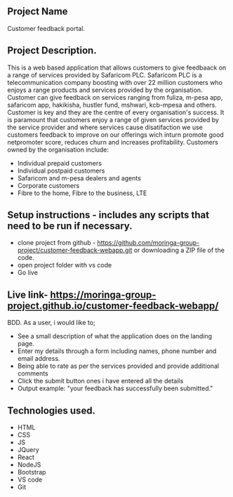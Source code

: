 ## Project Name
Customer feedback portal.

## Project Description.


This is a web based application that allows customers to give feedbaack on a range of services provided by Safaricom PLC. Safaricom PLC is a telecommunication company boosting with over 22 million customers who enjoys a range products and services provided by the organisation. Customer can give feedback on services ranging from fuliza, m-pesa app, safaricom app, hakikisha, hustler fund, mshwari, kcb-mpesa and others. Customer is key and they are the centre of every organisation's success. It is paramount that customers enjoy a range of given services provided by the service provider and where services cause disatifaction we use customers feedback to improve on our offerings wich inturn promote good netpromoter score, reduces churn and increases profitability.
Customers owned by the organisation include:

- Individual prepaid customers
- Individual postpaid customers
- Safaricom and m-pesa dealers and agents
- Corporate customers
- Fibre to the home, Fibre to the business, LTE 
 
## Setup instructions - includes any scripts that need to be run if necessary.

- clone project from github - https://github.com/moringa-group-project/customer-feedback-webapp.git or downloading a ZIP file of the code.
- open project folder with vs code
- Go live


## Live link- https://moringa-group-project.github.io/customer-feedback-webapp/

BDD.
As a user, i would like to;

- See a small description of what the application does on the landing page.
- Enter my details through a form including names, phone number and email address. 
- Being able to rate as per the services provided and provide additional comments
- Click the submit button ones i have entered all the details
- Output example: "your feedback has successfully been submitted."

## Technologies used.

- HTML
- CSS
- JS
- JQuery
- React
- NodeJS
- Bootstrap
- VS code
- Git
